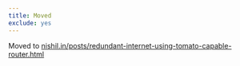 ```yaml
---
title: Moved
exclude: yes
---
```



Moved to [nishil.in/posts/redundant-internet-using-tomato-capable-router.html](/posts/redundant-internet-using-tomato-capable-router.html)
